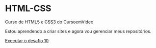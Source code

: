 # HTML-CSS
Curso de HTML5 e CSS3 do CursoemVideo

Estou aprendendo a criar sites e agora vou gerenciar meus repositórios.

<a href="https://kowalski-90.github.io/HTML-CSS/d010/android.html">Executar o desafio 10</a>